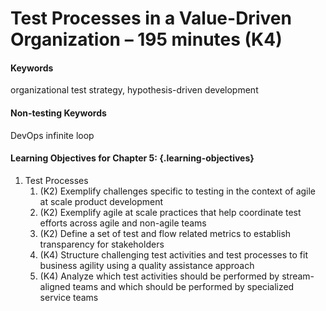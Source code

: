 ﻿# Test Processes in a Value-Driven Organization – 195 minutes (K4)

#### Keywords

organizational test strategy, hypothesis-driven development

#### Non-testing Keywords

DevOps infinite loop

#### Learning Objectives for Chapter 5: {.learning-objectives}

1. Test Processes
    1. (K2) Exemplify challenges specific to testing in the context of agile at scale product development
    2. (K2) Exemplify agile at scale practices that help coordinate test efforts across agile and non-agile teams
    3. (K2) Define a set of test and flow related metrics to establish transparency for stakeholders
    4. (K4) Structure challenging test activities and test processes to fit business agility using a quality assistance approach
    5. (K4) Analyze which test activities should be performed by stream-aligned teams and which should be performed by specialized service teams